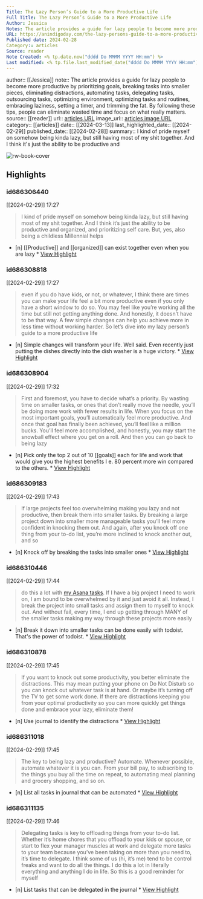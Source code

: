 ```yaml
---
Title: The Lazy Person’s Guide to a More Productive Life
Full Title: The Lazy Person’s Guide to a More Productive Life
Author: Jessica
Notes: The article provides a guide for lazy people to become more productive by prioritizing goals, breaking tasks into smaller pieces, eliminating distractions, automating tasks, delegating tasks, outsourcing tasks, optimizing environment, optimizing tasks and routines, embracing laziness, setting a timer, and trimming the fat. By following these tips, people can eliminate wasted time and focus on what really matters.
URL: https://anindigoday.com/the-lazy-persons-guide-to-a-more-productive-life/
Published date: 2024-02-28
Category:: articles
Source: reader
Note Created: <% tp.date.now("dddd Do MMMM YYYY HH:mm") %>
Last modified: <% tp.file.last_modified_date("dddd Do MMMM YYYY HH:mm") %>
---
```

author:: [[Jessica]]
note:: The article provides a guide for lazy people to become more productive by prioritizing goals, breaking tasks into smaller pieces, eliminating distractions, automating tasks, delegating tasks, outsourcing tasks, optimizing environment, optimizing tasks and routines, embracing laziness, setting a timer, and trimming the fat. By following these tips, people can eliminate wasted time and focus on what really matters.
source:: [[reader]]
url:: [articles URL](https://anindigoday.com/the-lazy-persons-guide-to-a-more-productive-life/)
image_url:: [articles image URL](https://anindigoday.com/wp-content/uploads/2024/02/Headshots-w-phone-and-computer-and-white-tee-9.jpg)
category:: [[articles]]
date:: [[2024-03-13]]
last_highlighted_date:: [[2024-02-29]]
published_date:: [[2024-02-28]]
summary:: I kind of pride myself on somehow being kinda lazy, but still having most of my shit together. And I think it's just the ability to be productive and

![rw-book-cover](https://anindigoday.com/wp-content/uploads/2024/02/Headshots-w-phone-and-computer-and-white-tee-9.jpg)

## Highlights
### id686306440
[[2024-02-29]] 17:27
> I kind of pride myself on somehow being kinda lazy, but still having most of my shit together. And I think it’s just the ability to be productive and organized, and prioritizing self care. But, yes, also being a childless Millennial helps

- [n] [[Productive]] and [[organized]] can exist together even when you are lazy  * [View Highlight](https://read.readwise.io/read/01hqvk0b3qv4vwq6e6t98f3f14)


### id686308818
[[2024-02-29]] 17:27
> even if you do have kids, or not, or whatever, I think there are times you can make your life feel a bit more productive even if you only have a short window to do so. You may feel like you’re working all the time but still not getting anything done.
> And honestly, it doesn’t have to be that way. A few simple changes can help you achieve more in less time without working harder. So let’s dive into my lazy person’s guide to a more productive life

- [n] Simple changes will transform your life. Well said.
   Even recently just putting the dishes directly into the dish washer is a huge victory.  * [View Highlight](https://read.readwise.io/read/01hqvk31pkw162w3p01f79e8wq)


### id686308904
[[2024-02-29]] 17:32
> First and foremost, you have to decide what’s a priority. By wasting time on smaller tasks, or ones that don’t really move the needle, you’ll be doing more work with fewer results in life.
> When you focus on the most important goals, you’ll automatically feel more productive. And once that goal has finally been achieved, you’ll feel like a million bucks. You’ll feel more accomplished, and honestly, you may start the snowball effect where you get on a roll. And then you can go back to being lazy

- [n] Pick only the top 2 out of 10 [[goals]] each for life and work that would give you the highest benefits I e. 80 percent more win compared to the others.  * [View Highlight](https://read.readwise.io/read/01hqvk675x7eyg1dd7a4q6wpzm)


### id686309183
[[2024-02-29]] 17:43
> If large projects feel too overwhelming making you lazy and not productive, then break them into smaller tasks. By breaking a large project down into smaller more manageable tasks you’ll feel more confident in knocking them out. And again, after you knock off one thing from your to-do list, you’re more inclined to knock another out, and so

- [n] Knock off by breaking the tasks into smaller ones  * [View Highlight](https://read.readwise.io/read/01hqvkedyh2eq8q9w51g1mswyn)


### id686310446
[[2024-02-29]] 17:44
> do this a lot with [my Asana tasks](https://anindigoday.com/how-to-use-asana/). If I have a big project I need to work on, I am bound to be overwhelmed by it and just avoid it all. Instead, I break the project into small tasks and assign them to myself to knock out. And without fail, every time, I end up getting through MANY of the smaller tasks making my way through these projects more easily

- [n] Break it down into smaller tasks can be done easily with todoist. That's the power of todoist.  * [View Highlight](https://read.readwise.io/read/01hqvm1pxa39e42fawdpke8ksd)


### id686310878
[[2024-02-29]] 17:45
> If you want to knock out some productivity, you better eliminate the distractions. This may mean putting your phone on Do Not Disturb so you can knock out whatever task is at hand. Or maybe it’s turning off the TV to get some work done. If there are distractions keeping you from your optimal productivity so you can more quickly get things done and embrace your lazy, eliminate them!

- [n] Use journal to identify the distractions  * [View Highlight](https://read.readwise.io/read/01hqvm3933vhk93msm7e4pnnaf)


### id686311018
[[2024-02-29]] 17:45
> The key to being lazy and productive? Automate. Whenever possible, automate whatever it is you can. From your bill pay, to subscribing to the things you buy all the time on repeat, to automating meal planning and grocery shopping, and so on.

- [n] List all tasks in journal that can be automated  * [View Highlight](https://read.readwise.io/read/01hqvm40440dfadc7874933nhy)


### id686311135
[[2024-02-29]] 17:46
> Delegating tasks is key to offloading things from your to-do list. Whether it’s home chores that you offload to your kids or spouse, or start to flex your manager muscles at work and delegate more tasks to your team because you’ve been taking on more than you need to, it’s time to delegate.
> I think some of us (hi, it’s me) tend to be control freaks and want to do all the things. I do this a lot in literally everything and anything I do in life. So this is a good reminder for myself

- [n] List tasks that can be delegated in the journal  * [View Highlight](https://read.readwise.io/read/01hqvm527fyevm49axcdvapn5v)


